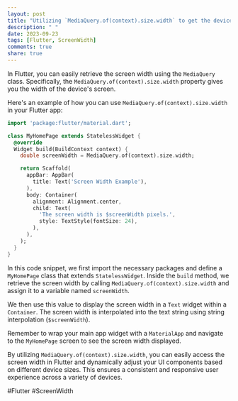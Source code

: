 ```yaml
---
layout: post
title: "Utilizing `MediaQuery.of(context).size.width` to get the device's screen width"
description: " "
date: 2023-09-23
tags: [Flutter, ScreenWidth]
comments: true
share: true
---
```


In Flutter, you can easily retrieve the screen width using the `MediaQuery` class. Specifically, the `MediaQuery.of(context).size.width` property gives you the width of the device's screen.

Here's an example of how you can use `MediaQuery.of(context).size.width` in your Flutter app:

```dart
import 'package:flutter/material.dart';

class MyHomePage extends StatelessWidget {
  @override
  Widget build(BuildContext context) {
    double screenWidth = MediaQuery.of(context).size.width;

    return Scaffold(
      appBar: AppBar(
        title: Text('Screen Width Example'),
      ),
      body: Container(
        alignment: Alignment.center,
        child: Text(
          'The screen width is $screenWidth pixels.',
          style: TextStyle(fontSize: 24),
        ),
      ),
    );
  }
}
```

In this code snippet, we first import the necessary packages and define a `MyHomePage` class that extends `StatelessWidget`. Inside the `build` method, we retrieve the screen width by calling `MediaQuery.of(context).size.width` and assign it to a variable named `screenWidth`.

We then use this value to display the screen width in a `Text` widget within a `Container`. The screen width is interpolated into the text string using string interpolation (`$screenWidth`).

Remember to wrap your main app widget with a `MaterialApp` and navigate to the `MyHomePage` screen to see the screen width displayed.

By utilizing `MediaQuery.of(context).size.width`, you can easily access the screen width in Flutter and dynamically adjust your UI components based on different device sizes. This ensures a consistent and responsive user experience across a variety of devices.

#Flutter #ScreenWidth